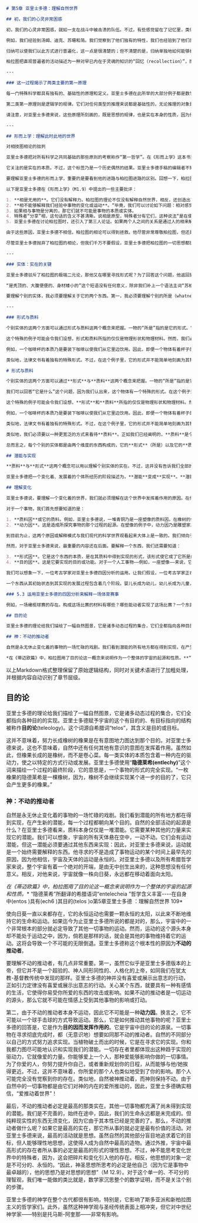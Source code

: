 ```markdown
# 第5章 亚里士多德：理解自然世界

## 初，我们的心灵非常困惑

初，我们的心灵非常困惑，就如一支在战斗中被击溃的队伍。不过，有些感觉留在了记忆里，类似的感觉彼此强化。随着一个个普遍的东西在心灵中被确立起来，一个可理解的秩序也就浮现了出来。正如战士们守住了阵地，继而进军征服新的疆土，那些普遍的东西也把我们的认识扩展到了越来越高层次的普遍性。

例如，我们经验到汤姆、迪克、苏珊和简。我们觉察到了他们独有的特性，我们也经验到了他们的相似性。心灵因而能够从特殊的个体提炼出普遍的“人”。通过相似的过程，我们形成了“狗”、“蜥蜴”、“鹿”等概念。从这个“站点”出发，心灵进展到普遍的“动物”，最终进展到最普遍的东西（如实体、性质、关系、地点），我们在一切存在的东西那里都可以发现它们。

归纳可以使我们以此方式进行普遍化，这一点是很清楚的；但不清楚的是，归纳单独地如何能够给我们必然的第一原理。在这里，**直观**登场了。亚里士多德确信，世界存在着合乎理性的秩序。经验单独地并不能够把这一秩序展示给我们，它只能使我们熟悉它。然而，仅仅通过某种**理智直观**，我们真的就能“看到”作为一切真正知识之根据的普遍的、必然的真理。例如，把两个苹果和两个苹果加起来，然后是两个橙子加上两个橙子，这或许可以触发理智的洞见，2+2=4。这个普遍的、必然的数学真理并不基于变化着的世界里的苹果或橙子。不过，具体的经验激发了理智的直观。因此，对亚里士多德来说，直观是超越了归纳过程的新步骤。

柏拉图把直观普遍者的活动描述为一种对早已内在于灵魂的知识的“回忆（recollection）”，而更加经验主义的亚里士多德则认为，该活动是一种“确认（recognition）”。因此，心灵有能力确认或首次认识到潜藏于经验中的普遍真理。

---

### 这一过程揭示了两类主要的第一原理

每一门特殊科学都具有独有的、基础性的原理和定义。亚里士多德在此所举的大部分例子都是数学的那些自明的公理和定义。不过，他认为，物理学、医学、伦理学以及其他任何特殊科学同样都基于被直观地发现的必然原理。

第二类第一原理则是逻辑学的规律。它们对任何类型的推理来说都是基础性的，无论推理的对象是什么。这些原理中的最高原理就是通常所谓的“不矛盾律”。它可以被表述为：“不可能既是A又是非A。”还有两个原理是“排中律”：“必定要么是A要么是非A。”以及“同一律”：“是A。”

请注意，对亚里士多德来说，这些原理所刻画的，既是思想的规律，也是实在本身的性质，因为他认为，理性思想的结构与实在的结构始终是关联着的。

---

## 形而上学：理解此时此地的世界

对相技图相论的拙刿

亚里士多德把对所有科学之共同基础的那些原则的考察称作“第一哲学”。在《形而上学》这本书里，他对这个话题做出了最详尽的讨论。现在，我们用形而上学这个术语来指哲学的一个研究领域。

它关注的是实在的本质。不过，这个标签乃是一个历史偶然的结果。亚里士多德手稿的编辑者不知道如何称呼一些讲稿汇编，他就称它们为《物理学》之后（meta）的作品。

要理解亚里士多德的形而上学，重要的是要看到他的进路与柏拉图进路的区别。回想一下，柏拉图采取了非常严格的二元论，在其中，实在是由两个世界构成的。相的世界是非物理的、永恒的、不变的、只能通过理性来认识的。我们日常经验的世界则是物质的、暂时的、不断变化着的、通过感官来认识的。在柏拉图看来，第一个世界是根本上实在的，而我们经验的世界则像阴影的聚集。亚里士多德对柏拉图的相论提出了非常尖锐的批评，力图代之以一种彻底颠覆的理论，说明普遍者与特殊者是如何关联的。

以下是亚里士多德在《形而上学》（M1.9）中提出的一些主要批评：

1. **相是无用的**。它们没有解释力。柏拉图的理论不仅没有解释自然世界，相反，还创造出了一个第二世界，使得有待解释的事物数量多了一倍。它没有为经验中事物的多样性带来某种统一，相反：它引入了更大的多样性，把问题复杂化了。
2. **相不能够解释我们经验中事物的变化或运动**。“毕竟，我们可以讨论如下问题：相对感觉事物究竟有什么作用……因为，它们既没有导致感觉事物的运动，也没有导致感性事物的变化。”在许多段落，柏拉图都把变化视为物理世界非理性和不完善的症状，他对变化没有多大兴趣，他更感兴趣的是永恒。然而，对亚里士多德来说，我们生活在一个变化着的世界之中，我们需要理解它。因此，他抱怨说，如果不变的相是一切解释的根据，那“对自然的整个研究就都被取消了”。
3. 如果相与事物是分离的，那它们就不可能是事物的本质或实体。
4. 特殊者“分享”相，这句话的含义不甚清晰。说相是原型，特殊者分有它们，这种说法“是在使用着空洞的语词和诗意的隐喻”。
5. 亚里士多德在讨论柏拉图时，还引入了第三人论证。如果两个人之间的关系是通过人的相来解释的，那么，我们是否还需要另一个相来解释个别的人与人的相之间的相似性？如果需要，那么这个过程就会无休无止，因为我们永远都需要相来解释相（M1.9, 11.1）。

由于这些原因，亚里士多德不相信，柏拉图的相论可以得到拯救。他尽管非常尊敬柏拉图，但还是严厉地总结说，“我们可以把相打发掉，因为它们是没有意义的单纯声响；即便存在这样的东西，它们也与我们的讨论无关”（PAi.22）。

尽管亚里士多德抛弃了柏拉图的相论，但我们千万不要假设，亚里士多德把柏拉图的一切思想都抛弃了。与柏拉图一样，他也相信，存在着客观的普遍形式，它们构成了世界中事物的本质。正是由于这些形式，我们才能够具有知识。此外，亚里士多德也赞成，实在中的秩序只能通过引入形式来解释。

---

### 实体：实在的关键

亚里士多德驳斥了柏拉图的极端二元论，那他又在哪里寻找形式呢？为了回答这个问题，他返回到了我们所拥有的唯一实在——我们周围的自然世界。亚里士多德用内在的形式这一思想取代了柏拉图超验的相这一图景。如果形式是事物内在固有的部分，那它们只能是事物的原因和解释。离开这个世界，并没有“桌子”这样抽象的相。只有个别的桌子，它们每一个都体现了我们将之辨认为桌子的形式。因此，对亚里士多德来说，根本的实在乃是我们在自己的日常经验中所发现的那些实体。我们在前面已经看到，在亚里士多德对命题和思想的解释中，实体是关键的范畴。现在，他论证说，它在实在本身中也是根本的范畴。

“是秃顶的、大腹便便的、身材矮小的”这个短语没有任何意义，除非我们补上一个语法主词“苏格拉底”。类似地，秃顶以及其他属性，离开了它们内在于其中的某个现实地实存着的形而上学实体——例如，一个特定的、个别的人——就不可能有其实存。因此，实体是实在的根本部件。

要理解个别的实体，我必须要理解关于它的两个东西。第一，我必须要理解个别的所是（whatness）。如果我说，“那是什么？”回答可能是“苏格拉底”。然而，现在，如果我说，“苏格拉底是什么？”回答则可能是“一个理性的动物”，“一个希腊人”，“一个哲学家”，“一个矮小秃顶的人”，等等。回答将会列出我们在苏格拉底那里发现的诸多属性。但是，请注意，它们都是一般的、普遍的属性，它们也刻画了其他的特殊事物。虽然普遍的属性是重要的，但它们并没有把握到个别实体特殊的或者独一无二的东西。苏格拉底是一个理性的动物，但你也是。苏格拉底是一个希腊人，但泰勒斯和赫拉克利特也是。因此，特殊的实体必须不仅仅是它们的普遍特征。我们该如何来解释特殊事物的特殊性？要做到这一点，我们得要考虑它们的“这一个（thisness）”。

---

### 形式与质料

个别实体的这两个方面可以通过形式与质料这两个概念来把握。一物的“所是”指的是它的形式。它的“这一个”指的是它的质料。这两个特性共同构成了个别的实在，理解这一点的最简单方式就是考虑一个简单的物体，例如一个咖啡杯。我们可以回答“它是什么”这个问题，因为我们认出来，这个物体有一个特殊的形式。在这个例子里，它是圆柱形的，直径大约7.5厘米，底面闭合，上面敞开，它是用来喝咖啡的。虽然这样的物体被大量制造出来，有着同样的形式，但它的质料使我们辨认出，这个杯子是一个个别的实在，因为，放在我的早餐桌上的是这一个特殊的陶瓷杯。

这个特殊的例子可能会令我们设想，形式和质料所指的仅仅是物理形状和物理材料。然而，我们必须要理解亚里士多德说明当中的某些精微之处。宽泛地说，一个物体之所以具有其形式，是由于它服务于一个特殊的意图或功能。形式构成了一个物体的本质。一物的本质（essence）乃是诸多性质的集合，这些性质使得它成为它所是的那类事物。特别地，一物的本质正是字典定义试图描述的东西。

例如，一个咖啡杯的本质乃是要装下咖啡以使我们从它里边饮用。因此，即便一个物体有着杯子的物理形状，但是由可溶解的材料做成的，它可能会是一个装饰品，或是某个小丑的一个道具，但它不会真的是一个咖啡杯。咖啡杯有敞开的上部，因为它的功能是用来喝饮料的，而一个果汁瓶则有密闭的盖子，因为它的功能是用来储存和运输饮料的。

类似地，法律文书有着独有的特殊形式。不过，在这个例子里，它的形式并不能简单地刻画为其物理特征。一张长方形的纸，上面写着字，对一份法律文书的这一物理刻画可以轻而易举地用于对一本儿童故事书的刻画。因此，要刻画一份法律文书的形式，最好谈它的风格、用词以及意图。儿童故事书在物理上看起来与法律文书是相似的，但它具有不同的文学形式，因为它所起的功能不同。它的开头会是，“很久很久以前……”，它有着想象生动的风格，而没有可以从中得出深奥法律结论的逻辑组织结构。
```

```markdown
# 形式与质料

个别实体的这两个方面可以通过**形式**与**质料**这两个概念来把握。一物的“所是”指的是它的形式。它的“这一个”指的是它的质料。这两个特性共同构成了个别的实在，理解这一点的最简单方式就是考虑一个简单的物体，例如一个咖啡杯。

我们可以回答“它是什么”这个问题，因为我们认出来，这个物体有一个特殊的形式。在这个例子里，它是圆柱形的，直径大约7.5厘米，底面闭合，上面敞开，它是用来喝咖啡的。虽然这样的物体被大量制造出来，有着同样的形式，但它的质料使我们辨认出，这个杯子是一个个别的实在，因为，放在我的早餐桌上的是这一个特殊的陶瓷杯。

这个特殊的例子可能会令我们设想，**形式**和**质料**所指的仅仅是物理形状和物理材料。然而，我们必须要理解亚里士多德说明当中的某些精微之处。宽泛地说，一个物体之所以具有其形式，是由于它服务于一个特殊的意图或功能。**形式**构成了一个物体的本质。一物的本质（essence）乃是诸多性质的集合，这些性质使得它成为它所是的那类事物。特别地，一物的本质正是字典定义试图描述的东西。

例如，一个咖啡杯的本质乃是要装下咖啡以使我们从它里边饮用。因此，即便一个物体有着杯子的物理形状，但是由可溶解的材料做成的，它可能会是一个装饰品，或是某个小丑的一个道具，但它不会真的是一个咖啡杯。咖啡杯有敞开的上部，因为它的功能是用来喝饮料的，而一个果汁瓶则有密闭的盖子，因为它的功能是用来储存和运输饮料的。

类似地，法律文书有着独有的特殊形式。不过，在这个例子里，它的形式并不能简单地刻画为其物理特征。一张长方形的纸，上面写着字，对一份法律文书的这一物理刻画可以轻而易举地用于对一本儿童故事书的刻画。因此，要刻画一份法律文书的形式，最好谈它的风格、用词以及意图。儿童故事书在物理上看起来与法律文书是相似的，但它具有不同的文学形式，因为它所起的功能不同。它的开头会是，“很久很久以前……”，它有着想象生动的风格，而没有可以从中得出深奥法律结论的逻辑组织结构。

类似地，我们必须要以一种更宽泛的方式来看待**质料**。正如我们已经阐明的，**质料**是个体性的原则。一类事物有着共同的形式，**质料**是把某个个别成员从中区分出来的东西。**质料**还可以被刻画为诸多可能性的一个聚集，某个别的东西可以由此聚集而得到实现。例如，一块松木板是有形式的质料。但它可以与其他木板垒成一堆，成为一场篝火的质料。同样是这些木板，还可以钉成一个书架。虽然这些木板本身是不同的实体，但它们可以成为将要实现出来的一类新东西的质料。因此，如果同一个有形式的质料被注入了不同的形式，它将会变成不同种类的事物。举个更微妙的例子，一次飞机失事（它有着自己的“所是”以及“这一个”）本身可以成为一则新闻报道的质料，或者成为一个舞台剧、一个历史说明、一件诉讼案的质料。在每种情况下，同样的“质料”可以以新的方式得到构成或组织，从而实现不同的功能。这个例子在另一方面也表明，一种形式仅凭自身并不能给我们一个实体性的事物，除非它存在于某类质料中。木匠的作业图还不是一个书架。它只是指出，木头质料应该如何构成，才能造出一个书架。类似地，一个舞台剧的一般形式仅仅是一种抽象的东西，并没有角色以及某些前后相继的事件等质料以待它实现。

总而言之，每个个别的实体都是由两个维度的东西构成的，它的**形式**（所是）以及它的**质料**（这一个）。我们可以分别讨论这两个维度，但这始终是一种抽象的讨论。它们并非如同凳子腿和座板是凳子的两个组成部分那样，是一个实体当中的两个组成部分。我们找不到纯然的质料，对它来说形式是作为一个额外的成分附加上去的。不过，如果一个有形式的质料以一种不同的形式重新得到组织，它就可以是一个新物体的基础。

## 潜能与实现

**质料**与**形式**这两个概念可以用以理解个别实体的实在。不过，这并没有告诉我们全部的故事。很显然，世间的一切事物（无论它们是人工的事物，还是自然的事物）都是生成的，都经历着变化或发展。让我们以一个特殊的个别实体——一枚橡果——为例。我们可以分析，这枚橡果有着它自己独一无二的质料（在两丛草之间若隐若现的这一块特殊的有机材料）。我们也可以关注于它的形式（使它与其他所有橡果类似的那些性质）。但在亚里士多德看来（我认为，我们在此得要赞同他），如果这就是我们对该物体的全部认识，那我们并没有完全理解它。只有当我们理解了，它潜在地会变成一棵橡树，我们才认识到了它是什么。

亚里士多德把一个变化着、发展着的个体所经历的阶段描述为，**潜能**变成**实现**。**潜能**与**质料**有关。地上的橡果并不是一棵树，但它包含着这一潜能。相反，**实现**则与**形式**相关。由这枚橡果长成的现实的橡树，来自指引着书的发展过程的形式。橡果先是长成树苗，然后长成大树，它失去了最初使得它作为一枚橡果的形式。但使它作为一枚橡果的，有一部分就是，它有能力具有其他潜在存在着的形式。由于这个原因，橡果不可能变成一株西红柿。西红柿的形式并不是橡果潜能的一部分。要理解**潜能**变成**实现**的过程，我们就得进一步考察亚里士多德的变化理论。

## 理解变化

亚里士多德说，要理解一个变化着的世界，我们就必须理解在这个世界中发挥着作用的原因。在他看来，有四种原因解释了，为什么一个特殊的事件会发生，或者，为什么某个东西会以那样的方式存在。由于亚里士多德是在比我们今天宽泛得多的意义上使用原因这个词，因此，我们最好把这四种原因理解为，解释一个个别事物时要探究的四个不同方面。

对于一个事物，我们首先想要知道的是：

1. **质料因**或它的质料。例如，亚里士多德说，一堆青铜乃是一座塑像的质料因。在橡树的例子中，质料因乃是橡果的有机物质。
2. **动力因**。这是造成所探究事物的那个过程的起源。在塑像的例子中，动力因乃是雕塑家以及他的工具。而对于橡树来说，是水分、营养土以及阳光的作用，把橡果的潜能实现了出来。

到目前为止，这两个原因或解释模式与我们现代的科学世界观看起来大体上是一致的。我们倾向于把自然看作是由物质事物构成的，它们受到一系列力的作用。

然而，对于亚里士多德来说，最重要的内容还在后面。要解释一个东西，我们还需要知道：

3. **形式因**。它是这个东西的本质，是在其质料中得到实现的形式，该形式使它成了它所是的那一类东西。因此，当雕塑家着手他的工作时，当他加工青铜的时候，他在脑海中有一种形式。在橡果中发挥着作用的形式，使它长成一棵橡树，而不是长成一株郁金香。
4. **目的因**。这是它要实现的目的或功能。对于一个人工事物——例如，一座塑像——来说，它的目的或许是要刻画某人的样貌。一个自然事物——例如，一枚橡果——乃是一个生长着的东西，它最终会长成一棵橡树，结出自己的橡果。

我们可以想象一下，一位考古学家对亚里士多德四因分析的运用。让我们假设，一位考古学家正在南美洲某处发掘，他偶然发现了一个东西，它似乎是某种工具。他将会寻求弄清楚它的质料因（银），因为，这会告诉他有关它的一些东西。他还会想要知道，造成了它的动力因（印加帝国的工匠）。接下来，他可能会努力确定，它是一把刀还是一个家居装饰品。这会是对形式因的探究。假定它是一把刀，他需要弄清楚，它是用于宗教仪式的、捕猎的，还是烹饪的（它的目的因）。只有当他能够回答这四种亚里士多德式的问题时，他才完全地理解了这件人工制品。

一个东西从其初始状态到其实现的发展过程包含着几个阶段。婴儿长成为幼儿，幼儿长成为儿童，儿童又长成为青少年，随后又成为一个成人。在每一个阶段，某个潜能得到了实现（包括四因的一部分或全部），但这继而又为随后的阶段提供了将要得到实现的潜能，直到最终的目的得到实现。每个阶段都有自己的质料和形式。我们可以说，16岁的人是典型的青少年。然而，虽然他达到了他生命中这个年龄阶段的卓越，但青少年的形式将会逝去，被成人的形式取而代之。因此，变化乃是一个特殊的质料前后相继地被不同的形式塑造，直至抵达最后阶段的过程。

### 5.3 运用亚里士多德的四因分析来解释一场体育赛事

例如，一场橄榄球赛的存在。构成这场比赛的材料有哪些？哪些能动者实现了这场比赛？一个东西要是一场橄榄球赛，必须要有哪些形式要求？一场比赛的目的或意图是什么？试着把这一分析运用于某类别的东西。它对我们理解该物有何帮助？

## 目的论

亚里士多德的理论给我们描绘了一幅自然图景，它是诸多动态过程的集合，它们全都指向各种目的的实现。亚里士多德赋予宇宙的这个有目的的、有目标指向的结构被称作**目的论**(teleology)。这个词源自希腊词“telos”，其含义是目的或目标。这并不意味着，努力长成橡树的橡果是在有意图地力图达到那个目的。对亚里士多德来说，这也不意味着，自然中还有任何其他有意识的意图在发挥着作用。虽然如此，但橡果长成的是橡树，而不是卷心菜。每一类实体的本质包含着一种内在的驱动力，使之以特定的方式行动或发展。亚里士多德使用“隐德莱希(entelechy)”这个词来描绘一个过程的最终阶段，它的意思是，一个事物的形式的完全实现。“一枚橡果的隐德莱希是一棵橡树，因为，橡树不会继续实现某个进一步的目的了，它只会产生更多的橡果。

## 神：不动的推动者

自然是永无休止变化着的事物的一场忙碌的戏剧。我们看到潜能的所有地方都在得到实现，在产生新的潜能，每一个过程都朝向某个目的。自然的全部活动的起源是什么？在亚里士多德看来，质料本身仅仅是一堆潜能。它需要某种其他的力量来实现它的潜能。我们可以想象，宇宙的所有天体悬在空中，一动不动。它们会有运动潜能，但这一潜能必须要通过其他东西来实现：因此，对亚里士多德来说，运动就是一个始终需要解释的东西。他寻求的不是造成了事物运动的某个时间上最早先的原因，因为他相信，宇宙及天体的运动是永恒的。对亚里士多德以及所有希腊哲学家来说，整个宇宙有着一个绝对的开端，是由无中创生出来的，这种思想没有任何意义。相反，对他来说，宇宙就像一株向日葵，永远都在移动着面向太阳。即使向日葵一直以来都存在，它的永恒运动也需要一颗永恒的太阳，以此来不断地维持它的生命和运动。

*在《蒂迈欧篇》中，柏拉图用了目的论这一概念来说明作为一个整体的宇宙的起源和性质。**“隐德莱希”所翻译的希腊语词“entelecheia”哲学含义丰富----在自身中(entos)具有(ech6)其目的(telos)。
```

以上Markdown格式整理保留了原始逻辑结构，同时对关键术语进行了加粗处理，并根据内容自动识别了章节层级。

## 目的论

亚里士多德的理论给我们描绘了一幅自然图景，它是诸多动态过程的集合，它们全都指向各种目的的实现。亚里士多德赋予宇宙的这个有目的的、有目标指向的结构被称作**目的论**(teleology)。这个词源自希腊词“telos”，其含义是目的或目标。

这并不意味着，努力长成橡树的橡果是在有意图地力图达到那个目的。对亚里士多德来说，这也不意味着，自然中还有任何其他有意识的意图在发挥着作用。虽然如此，但橡果长成的是橡树，而不是卷心菜。每一类实体的本质包含着一种内在的驱动力，使之以特定的方式行动或发展。亚里士多德使用“**隐德莱希(entlechy)**”这个词来描绘一个过程的最终阶段，它的意思是，一个事物的形式的完全实现。“一枚橡果的隐德莱希是一棵橡树，因为，橡树不会继续实现某个进一步的目的了，它只会产生更多的橡果。”

### 神：不动的推动者

自然是永无休止变化着的事物的一场忙碌的戏剧。我们看到潜能的所有地方都在得到实现，在产生新的潜能，每一个过程都朝向某个目的。自然的全部活动的起源是什么？在亚里士多德看来，质料本身仅仅是一堆潜能。它需要某种其他的力量来实现它的潜能。我们可以想象，宇宙的所有天体悬在空中，一动不动。它们会有运动潜能，但这一潜能必须要通过其他东西来实现：因此，对亚里士多德来说，运动就是一个始终需要解释的东西。他寻求的不是造成了事物运动的某个时间上最早先的原因，因为他相信，宇宙及天体的运动是永恒的。对亚里士多德以及所有希腊哲学家来说，整个宇宙有着一个绝对的开端，是由无中创生出来的，这种思想没有任何意义。相反，对他来说，宇宙就像一株向日葵，永远都在移动着面向太阳。

*在《蒂迈欧篇》中，柏拉图用了目的论这一概念来说明作为一个整体的宇宙的起源和性质。** “隐德莱希”所翻译的希腊语词“entelecheia ”哲学含义丰富----在自身中(entos )具有(ech6 )其目的(telos )o第5章亚里士多德 ：理解自然世界 109*

使向日葵一直以来都存在，它的永恒运动也需要一颗永恒的太阳，以此来不断地维持它的生命和运动。如果迄今为止亚里士多德所说的都是对的，那么，宇宙中的一个非常根本的部分就必定导致了其他一切事物的运动。然而，运动的这个源头本身却不能处于运动之中，因为，倘若是那样的话，就会是其他的事物维持着它的运动。这将会导致一个不可能的无限倒退。亚里士多德称这个根本性的原因为**不动的推动者**。

要理解不动的推动者，有几点非常重要。第一，虽然它似乎是亚里士多德版本的上帝，但它并不是一个超验的、神人同形同性的、人格化的上帝，如同我们在犹太教-基督教传统中发现的那样。亚里士多德的神并没有喜爱或展示出意志的行动，正如引力定律没有喜爱或展示出意志的行动。关心某个东西，就要具有一种有感情的生活，它使得你易受你所爱的东西的攻击或影响。如果不动的推动者是一切运动的源头，那么它就不可能在情感上受到其他事物的影响或打动。

第二，由于不动的推动者本身不运动，因此它不可能是一种**动力因**。换言之，它不可能以一个球手击球的方式导致运动。那么，它是如何推动其他事物的呢？亚里士多德的回答是，它是作为**目的因而发挥作用的**。它是宇宙中目的论的源泉。一切事物在寻求彻底完成时，都（无意识地）想要如同那不动的推动者。自然的不同部分以自己的方式努力追求实现。当植物破土而出的时候，它是在寻求它的实现。你和我都力图尽可能地认识和实现我们的潜能。一切存在者里都体现出这种趋于实现的驱动力，它就像爱的力量。你能够爱上一个人，那种爱能够影响你做的一切事情。为了你爱的人，你努力提升你自己，或者重新规划你的日程，从而能够与他/她挨得更近。不过，这并不意味着，你所爱的那个人也类似地受到了你的影响。那个人可能完全没有觉察到你的存在。类似地，自然被神推动着，而神则保持不动。由于自然中的一切事物都是由它们对神的内在的爱所推动的，因此，亚里士多德确实相信，“爱推动着世界”！

最后，不动的推动者必定是最高的那类实在。其他一切事物都充满了尚未得到实现的潜能。我们是不完善的，始终在途中，因此，我们的生命永远都是未完成的。但纯粹现实性的东西无须变化，因为它由于其本性已经是完善的了。那么，不动的推动者做什么呢？如果它是最高的实在，那它所从事的就必定是最有价值的活动。对亚里士多德来说，最高的活动就是思想。虽然自然的其他部分盲目地追求着它的目标，但人能够理性地思想，这使得人成为自然中最高的造物。通过外推，宇宙中最高形式的存在者所从事的必定是最高的形式的理性思想。不过，神不能思考变化世界中的特殊者，因为，这会把碎片和变化引入他的存在。相反，他思想的对象一定是不可分的、永恒的。“因此，神圣思想所思考的必定是他自己（因为它是事物中最卓越的），他的思想乃是对思想的思想”（M 12.9）。对于这个单一的、不可分的理智观，我们唯一能做的类比就是，数学家沉思整个的数学证明，而不是关注个别的步骤。

亚里士多德的神学在整个古代都很有影响，特别是，它影响了斯多亚派和新柏拉图主义的哲学家们。此外，虽然这种神学观与圣经传统表面上相冲突，但它对中世纪神学家——特别是托马斯-阿奎那——非常有影响。